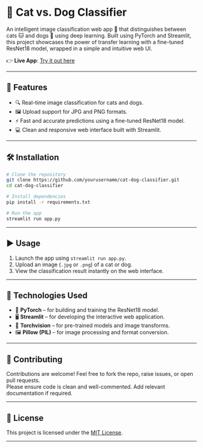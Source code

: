 # 🐶 Cat vs. Dog Classifier

An intelligent image classification web app 🧠 that distinguishes between cats 🐱 and dogs 🐶 using deep learning. Built using PyTorch and Streamlit, this project showcases the power of transfer learning with a fine-tuned ResNet18 model, wrapped in a simple and intuitive web UI.

👉 **Live App**: [Try it out here](https://somyaranjan-jena-imageclassifier-appapp-jkzwxo.streamlit.app/)

---

## 🚀 Features

- 🔍 Real-time image classification for cats and dogs.
- 🖼️ Upload support for JPG and PNG formats.
- ⚡ Fast and accurate predictions using a fine-tuned ResNet18 model.
- 💻 Clean and responsive web interface built with Streamlit.

---

## 🛠️ Installation

```bash
# Clone the repository
git clone https://github.com/yourusername/cat-dog-classifier.git
cd cat-dog-classifier

# Install dependencies
pip install -r requirements.txt

# Run the app
streamlit run app.py
```

---

## ▶️ Usage

1. Launch the app using `streamlit run app.py`.
2. Upload an image (`.jpg` or `.png`) of a cat or dog.
3. View the classification result instantly on the web interface.

---

## 🧰 Technologies Used

- 🔬 **PyTorch** – for building and training the ResNet18 model.
- 🖥️ **Streamlit** – for developing the interactive web application.
- 🧱 **Torchvision** – for pre-trained models and image transforms.
- 🖼️ **Pillow (PIL)** – for image processing and format conversion.

---

## 🤝 Contributing

Contributions are welcome! Feel free to fork the repo, raise issues, or open pull requests.  
Please ensure code is clean and well-commented. Add relevant documentation if required.

---

## 📄 License

This project is licensed under the [MIT License](LICENSE).

---
